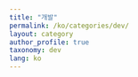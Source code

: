 ```yaml
---
title: "개발"
permalink: /ko/categories/dev/
layout: category
author_profile: true
taxonomy: dev
lang: ko
---
```

